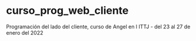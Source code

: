# curso_prog_web_cliente
Programación del lado del cliente, curso de Angel en l ITTJ - del 23 al 27 de enero del 2022
